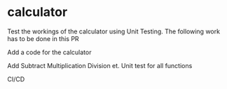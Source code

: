 # calculator
Test the workings of the calculator using Unit Testing.
The following work has to be done in this PR

Add a code for the calculator

Add
Subtract
Multiplication
Division et.
Unit test for all functions

CI/CD
